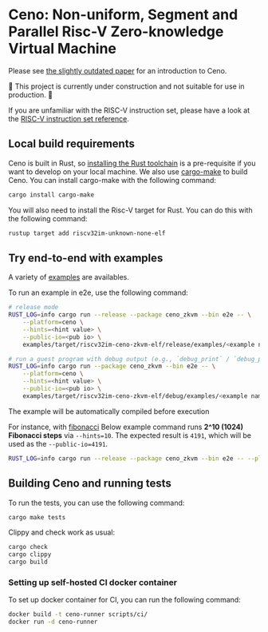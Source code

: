# Ceno: Non-uniform, Segment and Parallel Risc-V Zero-knowledge Virtual Machine

Please see [the slightly outdated paper](https://eprint.iacr.org/2024/387) for an introduction to Ceno.

🚧 This project is currently under construction and not suitable for use in production. 🚧

If you are unfamiliar with the RISC-V instruction set, please have a look at the [RISC-V instruction set reference](https://github.com/jameslzhu/riscv-card/releases/download/latest/riscv-card.pdf).

## Local build requirements

Ceno is built in Rust, so [installing the Rust toolchain](https://www.rust-lang.org/tools/install) is a pre-requisite if you want to develop on your local machine.  We also use [cargo-make](https://sagiegurari.github.io/cargo-make/) to build Ceno. You can install cargo-make with the following command:

```sh
cargo install cargo-make
```

You will also need to install the Risc-V target for Rust. You can do this with the following command:

```sh
rustup target add riscv32im-unknown-none-elf
```

## Try end-to-end with examples
A variety of [examples](https://github.com/scroll-tech/ceno/tree/master/examples/examples) are availables.

To run an example in e2e, use the following command:

```sh
# release mode
RUST_LOG=info cargo run --release --package ceno_zkvm --bin e2e -- \
    --platform=ceno \
    --hints=<hint value> \
    --public-io=<pub io> \
    examples/target/riscv32im-ceno-zkvm-elf/release/examples/<example name>

# run a guest program with debug output (e.g., `debug_print` / `debug_println` visible), works in non-release mode
RUST_LOG=info cargo run --package ceno_zkvm --bin e2e -- \
    --platform=ceno \
    --hints=<hint value> \
    --public-io=<pub io> \
    examples/target/riscv32im-ceno-zkvm-elf/debug/examples/<example name>
```

The example will be automatically compiled before execution

For instance, with [fibonacci](https://github.com/scroll-tech/ceno/blob/master/examples/examples/fibonacci.rs)
Below example command runs **2^10 (1024) Fibonacci steps** via `--hints=10`.
The expected result is `4191`, which will be used as the `--public-io=4191`.

```sh
RUST_LOG=info cargo run --release --package ceno_zkvm --bin e2e -- --platform=ceno --hints=10 --public-io=4191 examples/target/riscv32im-ceno-zkvm-elf/release/examples/fibonacci
```

## Building Ceno and running tests

To run the tests, you can use the following command:

```sh
cargo make tests
```

Clippy and check work as usual:

```sh
cargo check
cargo clippy
cargo build
```

### Setting up self-hosted CI docker container

To set up docker container for CI, you can run the following command:

```sh
docker build -t ceno-runner scripts/ci/
docker run -d ceno-runner
```

